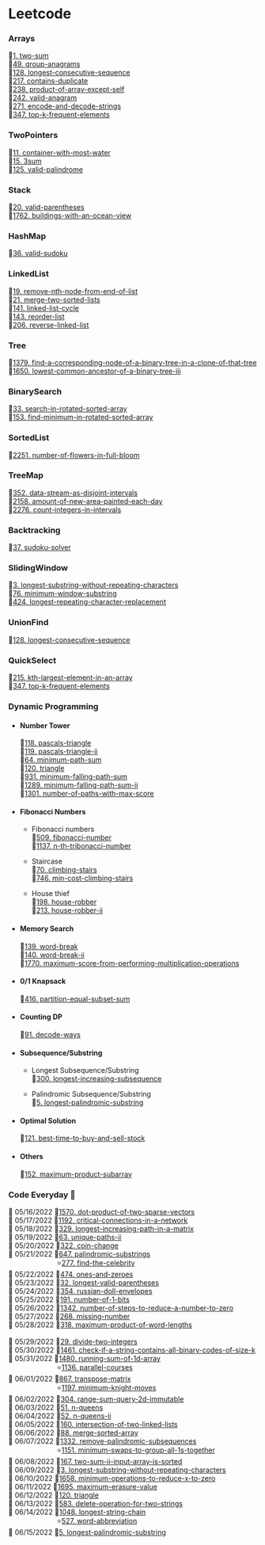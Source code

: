 # Leetcode

### Arrays
:small_orange_diamond:[1. two-sum](https://github.com/Frannky/Leetcode/tree/master/Arrays/1-two-sum) \
:small_orange_diamond:[49. group-anagrams](https://github.com/Frannky/Leetcode/tree/master/Arrays/49-group-anagrams) \
:small_orange_diamond:[128. longest-consecutive-sequence](https://github.com/Frannky/Leetcode/tree/master/Arrays/128-longest-consecutive-sequence) \
:small_orange_diamond:[217. contains-duplicate](https://github.com/Frannky/Leetcode/tree/master/Arrays/217-contains-duplicate) \
:small_orange_diamond:[238. product-of-array-except-self](https://github.com/Frannky/Leetcode/tree/master/Arrays/238-product-of-array-except-self) \
:small_orange_diamond:[242. valid-anagram](https://github.com/Frannky/Leetcode/tree/master/Arrays/242-valid-anagram) \
:small_orange_diamond:[271. encode-and-decode-strings](https://github.com/Frannky/Leetcode/tree/master/Arrays/271-encode-and-decode-strings) \
:small_orange_diamond:[347. top-k-frequent-elements](https://github.com/Frannky/Leetcode/tree/master/Arrays/347-top-k-frequent-elements)

### TwoPointers
:small_orange_diamond:[11. container-with-most-water](https://github.com/Frannky/Leetcode/tree/master/TwoPointers/11-container-with-most-water) \
:small_orange_diamond:[15. 3sum](https://github.com/Frannky/Leetcode/tree/master/TwoPointers/15-3sum) \
:small_orange_diamond:[125. valid-palindrome](https://github.com/Frannky/Leetcode/tree/master/TwoPointers/125-valid-palindrome)

### Stack
:small_orange_diamond:[20. valid-parentheses](https://github.com/Frannky/Leetcode/tree/master/Stack/20-valid-parentheses) \
:small_orange_diamond:[1762. buildings-with-an-ocean-view](https://github.com/Frannky/Leetcode/tree/master/Stack/1762-buildings-with-an-ocean-view)

### HashMap
:small_orange_diamond:[36. valid-sudoku](https://github.com/Frannky/Leetcode/tree/master/HashMap/36-valid-sudoku)

### LinkedList
:small_orange_diamond:[19. remove-nth-node-from-end-of-list](https://github.com/Frannky/Leetcode/tree/master/LinkedList/19-remove-nth-node-from-end-of-list) \
:small_orange_diamond:[21. merge-two-sorted-lists](https://github.com/Frannky/Leetcode/tree/master/LinkedList/21-merge-two-sorted-lists) \
:small_orange_diamond:[141. linked-list-cycle](https://github.com/Frannky/Leetcode/tree/master/LinkedList/141-linked-list-cycle) \
:small_orange_diamond:[143. reorder-list](https://github.com/Frannky/Leetcode/tree/master/LinkedList/143-reorder-list) \
:small_orange_diamond:[206. reverse-linked-list](https://github.com/Frannky/Leetcode/tree/master/LinkedList/206-reverse-linked-list)

### Tree
:small_orange_diamond:[1379. find-a-corresponding-node-of-a-binary-tree-in-a-clone-of-that-tree](https://github.com/Frannky/Leetcode/tree/master/Tree/1379-find-a-corresponding-node-of-a-binary-tree-in-a-clone-of-that-tree) \
:small_orange_diamond:[1650. lowest-common-ancestor-of-a-binary-tree-iii](https://github.com/Frannky/Leetcode/tree/master/Tree/1650-lowest-common-ancestor-of-a-binary-tree-iii)

### BinarySearch
:small_orange_diamond:[33. search-in-rotated-sorted-array](https://github.com/Frannky/Leetcode/tree/master/BinarySearch/33-search-in-rotated-sorted-array) \
:small_orange_diamond:[153. find-minimum-in-rotated-sorted-array](https://github.com/Frannky/Leetcode/tree/master/BinarySearch/153-find-minimum-in-rotated-sorted-array)

### SortedList
:small_orange_diamond:[2251. number-of-flowers-in-full-bloom](https://github.com/Frannky/Leetcode/tree/master/TreeMap/2251-number-of-flowers-in-full-bloom)

### TreeMap
:small_orange_diamond:[352. data-stream-as-disjoint-intervals](https://github.com/Frannky/Leetcode/tree/master/TreeMap/352-data-stream-as-disjoint-intervals) \
:small_orange_diamond:[2158. amount-of-new-area-painted-each-day](https://github.com/Frannky/Leetcode/tree/master/TreeMap/2158-amount-of-new-area-painted-each-day) \
:small_orange_diamond:[2276. count-integers-in-intervals](https://github.com/Frannky/Leetcode/tree/master/TreeMap/2276-count-integers-in-intervals)

### Backtracking
:small_orange_diamond:[37. sudoku-solver](https://github.com/Frannky/Leetcode/tree/master/Backtracking/37-sudoku-solver)

### SlidingWindow
:small_orange_diamond:[3. longest-substring-without-repeating-characters](https://github.com/Frannky/Leetcode/tree/master/SlidingWindow/3-longest-substring-without-repeating-characters) \
:small_orange_diamond:[76. minimum-window-substring](https://github.com/Frannky/Leetcode/tree/master/SlidingWindow/76-minimum-window-substring) \
:small_orange_diamond:[424. longest-repeating-character-replacement](https://github.com/Frannky/Leetcode/tree/master/SlidingWindow/424-longest-repeating-character-replacement)

### UnionFind
:small_orange_diamond:[128. longest-consecutive-sequence](https://github.com/Frannky/Leetcode/tree/master/UnionFind/128-longest-consecutive-sequence)

### QuickSelect
:small_orange_diamond:[215. kth-largest-element-in-an-array](https://github.com/Frannky/Leetcode/tree/master/QuickSelect/215-kth-largest-element-in-an-array) \
:small_orange_diamond:[347. top-k-frequent-elements](https://github.com/Frannky/Leetcode/tree/master/QuickSelect/347-top-k-frequent-elements)

### Dynamic Programming
* #### Number Tower
  :small_orange_diamond:[118. pascals-triangle](https://github.com/Frannky/Leetcode/tree/master/DynamicProgramming/118-pascals-triangle) \
  :small_orange_diamond:[119. pascals-triangle-ii](https://github.com/Frannky/Leetcode/tree/master/DynamicProgramming/119-pascals-triangle-ii) \
  :small_orange_diamond:[64. minimum-path-sum](https://github.com/Frannky/Leetcode/tree/master/DynamicProgramming/64-minimum-path-sum) \
  :small_orange_diamond:[120. triangle](https://github.com/Frannky/Leetcode/tree/master/DynamicProgramming/120-triangle) \
  :small_orange_diamond:[931. minimum-falling-path-sum](https://github.com/Frannky/Leetcode/tree/master/DynamicProgramming/931-minimum-falling-path-sum) \
  :small_orange_diamond:[1289. minimum-falling-path-sum-ii](https://github.com/Frannky/Leetcode/tree/master/DynamicProgramming/1289-minimum-falling-path-sum-ii) \
  :small_orange_diamond:[1301. number-of-paths-with-max-score](https://github.com/Frannky/Leetcode/tree/master/DynamicProgramming/1301-number-of-paths-with-max-score)

* #### Fibonacci Numbers
  * Fibonacci numbers \
    :small_orange_diamond:[509. fibonacci-number](https://github.com/Frannky/Leetcode/tree/master/DynamicProgramming/509-fibonacci-number) \
    :small_orange_diamond:[1137. n-th-tribonacci-number](https://github.com/Frannky/Leetcode/tree/master/DynamicProgramming/1137-n-th-tribonacci-number)
  
  * Staircase \
    :small_orange_diamond:[70. climbing-stairs](https://github.com/Frannky/Leetcode/tree/master/DynamicProgramming/70-climbing-stairs) \
    :small_orange_diamond:[746. min-cost-climbing-stairs](https://github.com/Frannky/Leetcode/tree/master/DynamicProgramming/746-min-cost-climbing-stairs)

  * House thief \
    :small_orange_diamond:[198. house-robber](https://github.com/Frannky/Leetcode/tree/master/DynamicProgramming/198-house-robber) \
    :small_orange_diamond:[213. house-robber-ii](https://github.com/Frannky/Leetcode/tree/master/DynamicProgramming/213-house-robber-ii)

* #### Memory Search
  :small_orange_diamond:[139. word-break](https://github.com/Frannky/Leetcode/tree/master/DynamicProgramming/139-word-break) \
  :small_orange_diamond:[140. word-break-ii](https://github.com/Frannky/Leetcode/tree/master/DynamicProgramming/140-word-break-ii) \
  :small_orange_diamond:[1770. maximum-score-from-performing-multiplication-operations](https://github.com/Frannky/Leetcode/tree/master/DynamicProgramming/1770-maximum-score-from-performing-multiplication-operations)

* #### 0/1 Knapsack
  :small_orange_diamond:[416. partition-equal-subset-sum](https://github.com/Frannky/Leetcode/tree/master/DynamicProgramming/416-partition-equal-subset-sum)

* #### Counting DP
  :small_orange_diamond:[91. decode-ways](https://github.com/Frannky/Leetcode/tree/master/DynamicProgramming/91-decode-ways)

* #### Subsequence/Substring
  * Longest Subsequence/Substring \
    :small_orange_diamond:[300. longest-increasing-subsequence](https://github.com/Frannky/Leetcode/tree/master/DynamicProgramming/300-longest-increasing-subsequence)
  
  * Palindromic Subsequence/Substring \
    :small_orange_diamond:[5. longest-palindromic-substring](https://github.com/Frannky/Leetcode/tree/master/DynamicProgramming/5-longest-palindromic-substring) 

* #### Optimal Solution
  :small_orange_diamond:[121. best-time-to-buy-and-sell-stock](https://github.com/Frannky/Leetcode/tree/master/DynamicProgramming/121-best-time-to-buy-and-sell-stock)

* #### Others
  :small_orange_diamond:[152. maximum-product-subarray](https://github.com/Frannky/Leetcode/tree/master/DynamicProgramming/152-maximum-product-subarray)

### Code Everyday :leaves: 
:calendar: 05/16/2022 :small_orange_diamond:[1570. dot-product-of-two-sparse-vectors](https://github.com/Frannky/Leetcode/tree/master/CodeEveryDay/1570-dot-product-of-two-sparse-vectors) \
:calendar: 05/17/2022 :small_orange_diamond:[1192. critical-connections-in-a-network](https://github.com/Frannky/Leetcode/tree/master/CodeEveryDay/1192-critical-connections-in-a-network) \
:calendar: 05/18/2022 :small_orange_diamond:[329. longest-increasing-path-in-a-matrix](https://github.com/Frannky/Leetcode/tree/master/CodeEveryDay/329-longest-increasing-path-in-a-matrix) \
:calendar: 05/19/2022 :small_orange_diamond:[63. unique-paths-ii](https://github.com/Frannky/Leetcode/tree/master/CodeEveryDay/63-unique-paths-ii) \
:calendar: 05/20/2022 :small_orange_diamond:[322. coin-change](https://github.com/Frannky/Leetcode/tree/master/CodeEveryDay/322-coin-change) \
:calendar: 05/21/2022 :small_orange_diamond:[647. palindromic-substrings](https://github.com/Frannky/Leetcode/tree/master/CodeEveryDay/647-palindromic-substrings) \
&emsp;&emsp;&emsp;&emsp;&emsp;&emsp;&emsp;:star:[277. find-the-celebrity](https://github.com/Frannky/Leetcode/tree/master/CodeEveryDay/277-find-the-celebrity) \
:calendar: 05/22/2022 :small_orange_diamond:[474. ones-and-zeroes](https://github.com/Frannky/Leetcode/tree/master/CodeEveryDay/474-ones-and-zeroes) \
:calendar: 05/23/2022 :small_orange_diamond:[32. longest-valid-parentheses](https://github.com/Frannky/Leetcode/tree/master/CodeEveryDay/32-longest-valid-parentheses) \
:calendar: 05/24/2022 :small_orange_diamond:[354. russian-doll-envelopes](https://github.com/Frannky/Leetcode/tree/master/CodeEveryDay/354-russian-doll-envelopes) \
:calendar: 05/25/2022 :small_orange_diamond:[191. number-of-1-bits](https://github.com/Frannky/Leetcode/tree/master/CodeEveryDay/191-number-of-1-bits) \
:calendar: 05/26/2022 :small_orange_diamond:[1342. number-of-steps-to-reduce-a-number-to-zero](https://github.com/Frannky/Leetcode/tree/master/CodeEveryDay/1342-number-of-steps-to-reduce-a-number-to-zero) \
:calendar: 05/27/2022 :small_orange_diamond:[268. missing-number](https://github.com/Frannky/Leetcode/tree/master/CodeEveryDay/268-missing-number) \
:calendar: 05/28/2022 :small_orange_diamond:[318. maximum-product-of-word-lengths](https://github.com/Frannky/Leetcode/tree/master/CodeEveryDay/318-maximum-product-of-word-lengths) \
\
:calendar: 05/29/2022 :small_orange_diamond:[29. divide-two-integers](https://github.com/Frannky/Leetcode/tree/master/CodeEveryDay/29-divide-two-integers) \
:calendar: 05/30/2022 :small_orange_diamond:[1461. check-if-a-string-contains-all-binary-codes-of-size-k](https://github.com/Frannky/Leetcode/tree/master/CodeEveryDay/1461-check-if-a-string-contains-all-binary-codes-of-size-k) \
:calendar: 05/31/2022 :small_orange_diamond:[1480. running-sum-of-1d-array](https://github.com/Frannky/Leetcode/tree/master/CodeEveryDay/1480-running-sum-of-1d-array) \
&emsp;&emsp;&emsp;&emsp;&emsp;&emsp;&emsp;:star:[1136. parallel-courses](https://github.com/Frannky/Leetcode/tree/master/CodeEveryDay/1136-parallel-courses) \
:calendar: 06/01/2022 :small_orange_diamond:[867. transpose-matrix](https://github.com/Frannky/Leetcode/tree/master/CodeEveryDay/867-transpose-matrix) \
&emsp;&emsp;&emsp;&emsp;&emsp;&emsp;&emsp;:star:[1197. minimum-knight-moves](https://github.com/Frannky/Leetcode/tree/master/CodeEveryDay/1197-minimum-knight-moves) \
:calendar: 06/02/2022 :small_orange_diamond:[304. range-sum-query-2d-immutable](https://github.com/Frannky/Leetcode/tree/master/CodeEveryDay/304-range-sum-query-2d-immutable) \
:calendar: 06/03/2022 :small_orange_diamond:[51. n-queens](https://github.com/Frannky/Leetcode/tree/master/CodeEveryDay/51-n-queens) \
:calendar: 06/04/2022 :small_orange_diamond:[52. n-queens-ii](https://github.com/Frannky/Leetcode/tree/master/CodeEveryDay/52-n-queens-ii) \
:calendar: 06/05/2022 :small_orange_diamond:[160. intersection-of-two-linked-lists](https://github.com/Frannky/Leetcode/tree/master/CodeEveryDay/160-intersection-of-two-linked-lists) \
:calendar: 06/06/2022 :small_orange_diamond:[88. merge-sorted-array](https://github.com/Frannky/Leetcode/tree/master/CodeEveryDay/88-merge-sorted-array) \
:calendar: 06/07/2022 :small_orange_diamond:[1332. remove-palindromic-subsequences](https://github.com/Frannky/Leetcode/tree/master/CodeEveryDay/1332-remove-palindromic-subsequences) \
&emsp;&emsp;&emsp;&emsp;&emsp;&emsp;&emsp;:star:[1151. minimum-swaps-to-group-all-1s-together](https://github.com/Frannky/Leetcode/tree/master/CodeEveryDay/1151-minimum-swaps-to-group-all-1s-together) \
:calendar: 06/08/2022 :small_orange_diamond:[167. two-sum-ii-input-array-is-sorted](https://github.com/Frannky/Leetcode/tree/master/CodeEveryDay/167-two-sum-ii-input-array-is-sorted) \
:calendar: 06/09/2022 :small_orange_diamond:[3. longest-substring-without-repeating-characters](https://github.com/Frannky/Leetcode/tree/master/CodeEveryDay/3-longest-substring-without-repeating-characters) \
:calendar: 06/10/2022 :small_orange_diamond:[1658. minimum-operations-to-reduce-x-to-zero](https://github.com/Frannky/Leetcode/tree/master/CodeEveryDay/1658-minimum-operations-to-reduce-x-to-zero) \
:calendar: 06/11/2022 :small_orange_diamond:[1695. maximum-erasure-value](https://github.com/Frannky/Leetcode/tree/master/CodeEveryDay/1695-maximum-erasure-value) \
:calendar: 06/12/2022 :small_orange_diamond:[120. triangle](https://github.com/Frannky/Leetcode/tree/master/CodeEveryDay/120-triangle) \
:calendar: 06/13/2022 :small_orange_diamond:[583. delete-operation-for-two-strings](https://github.com/Frannky/Leetcode/tree/master/CodeEveryDay/583-delete-operation-for-two-strings) \
:calendar: 06/14/2022 :small_orange_diamond:[1048. longest-string-chain](https://github.com/Frannky/Leetcode/tree/master/CodeEveryDay/1048-longest-string-chain) \
&emsp;&emsp;&emsp;&emsp;&emsp;&emsp;&emsp;:star:[527. word-abbreviation](https://github.com/Frannky/Leetcode/tree/master/CodeEveryDay/527-word-abbreviation) \
:calendar: 06/15/2022 :small_orange_diamond:[5. longest-palindromic-substring](https://github.com/Frannky/Leetcode/tree/master/DynamicProgramming/5-longest-palindromic-substring)



